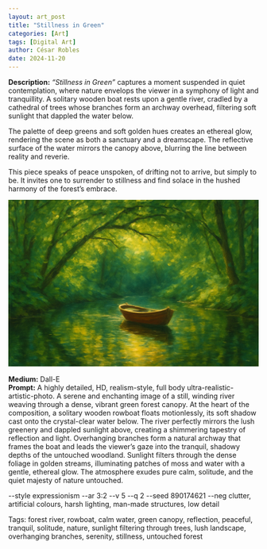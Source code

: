 ```yaml
---
layout: art_post
title: "Stillness in Green"
categories: [Art]
tags: [Digital Art]
author: César Robles
date: 2024-11-20
---
```

**Description:** *“Stillness in Green”* captures a moment suspended in quiet contemplation, where nature envelops the viewer in a symphony of light and tranquillity. A solitary wooden boat rests upon a gentle river, cradled by a cathedral of trees whose branches form an archway overhead, filtering soft sunlight that dappled the water below.

The palette of deep greens and soft golden hues creates an ethereal glow, rendering the scene as both a sanctuary and a dreamscape. The reflective surface of the water mirrors the canopy above, blurring the line between reality and reverie.

This piece speaks of peace unspoken, of drifting not to arrive, but simply to be. It invites one to surrender to stillness and find solace in the hushed harmony of the forest’s embrace.

![Stillness in Green](/imag/digital_art/stillness_in_green.jpg)

**Medium:** Dall-E\
**Prompt:** A highly detailed, HD, realism-style,  full body ultra-realistic-artistic-photo. A serene and enchanting image of a still, winding river weaving through a dense, vibrant green forest canopy. At the heart of the composition, a solitary wooden rowboat floats motionlessly, its soft shadow cast onto the crystal-clear water below. The river perfectly mirrors the lush greenery and dappled sunlight above, creating a shimmering tapestry of reflection and light. Overhanging branches form a natural archway that frames the boat and leads the viewer’s gaze into the tranquil, shadowy depths of the untouched woodland. Sunlight filters through the dense foliage in golden streams, illuminating patches of moss and water with a gentle, ethereal glow. The atmosphere exudes pure calm, solitude, and the quiet majesty of nature untouched.

--style expressionism --ar 3:2 --v 5 --q 2 --seed 890174621 --neg clutter, artificial colours, harsh lighting, man-made structures, low detail

Tags: forest river, rowboat, calm water, green canopy, reflection, peaceful, tranquil, solitude, nature, sunlight filtering through trees, lush landscape, overhanging branches, serenity, stillness, untouched forest